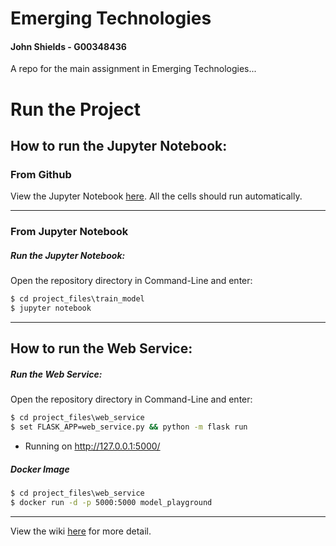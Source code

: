 # Emerging Technologies
#### John Shields - G00348436 

A repo for the main assignment in Emerging Technologies...

# Run the Project
## How to run the Jupyter Notebook:
### From Github
View the Jupyter Notebook [here](https://github.com/johnshields/EMT_PROJECT/blob/main/project_files/train-model/train-model.ipynb). All the cells should run automatically.
***
### From Jupyter Notebook
##### Run the Jupyter Notebook:
Open the repository directory in Command-Line and enter:
```cmd
$ cd project_files\train_model
$ jupyter notebook
```
***

## How to run the Web Service:
##### Run the Web Service:
Open the repository directory in Command-Line and enter:
```cmd
$ cd project_files\web_service
$ set FLASK_APP=web_service.py && python -m flask run
```
* Running on http://127.0.0.1:5000/

##### Docker Image
```cmd
$ cd project_files\web_service
$ docker run -d -p 5000:5000 model_playground
```
***
View the wiki [here](https://github.com/johnshields/EMT_PROJECT/wiki) for more detail.
